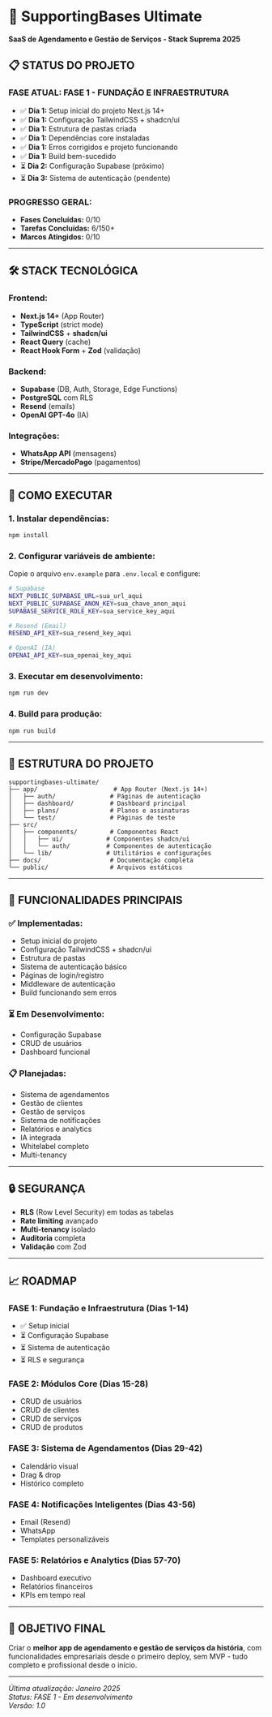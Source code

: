 # 🚀 SupportingBases Ultimate

**SaaS de Agendamento e Gestão de Serviços - Stack Suprema 2025**

## 📋 **STATUS DO PROJETO**

### **FASE ATUAL:** FASE 1 - FUNDAÇÃO E INFRAESTRUTURA
- ✅ **Dia 1:** Setup inicial do projeto Next.js 14+
- ✅ **Dia 1:** Configuração TailwindCSS + shadcn/ui
- ✅ **Dia 1:** Estrutura de pastas criada
- ✅ **Dia 1:** Dependências core instaladas
- ✅ **Dia 1:** Erros corrigidos e projeto funcionando
- ✅ **Dia 1:** Build bem-sucedido
- ⏳ **Dia 2:** Configuração Supabase (próximo)
- ⏳ **Dia 3:** Sistema de autenticação (pendente)

### **PROGRESSO GERAL:**
- **Fases Concluídas:** 0/10
- **Tarefas Concluídas:** 6/150+
- **Marcos Atingidos:** 0/10

---

## 🛠️ **STACK TECNOLÓGICA**

### **Frontend:**
- **Next.js 14+** (App Router)
- **TypeScript** (strict mode)
- **TailwindCSS** + **shadcn/ui**
- **React Query** (cache)
- **React Hook Form** + **Zod** (validação)

### **Backend:**
- **Supabase** (DB, Auth, Storage, Edge Functions)
- **PostgreSQL** com RLS
- **Resend** (emails)
- **OpenAI GPT-4o** (IA)

### **Integrações:**
- **WhatsApp API** (mensagens)
- **Stripe/MercadoPago** (pagamentos)

---

## 🚀 **COMO EXECUTAR**

### **1. Instalar dependências:**
```bash
npm install
```

### **2. Configurar variáveis de ambiente:**
Copie o arquivo `env.example` para `.env.local` e configure:
```bash
# Supabase
NEXT_PUBLIC_SUPABASE_URL=sua_url_aqui
NEXT_PUBLIC_SUPABASE_ANON_KEY=sua_chave_anon_aqui
SUPABASE_SERVICE_ROLE_KEY=sua_service_key_aqui

# Resend (Email)
RESEND_API_KEY=sua_resend_key_aqui

# OpenAI (IA)
OPENAI_API_KEY=sua_openai_key_aqui
```

### **3. Executar em desenvolvimento:**
```bash
npm run dev
```

### **4. Build para produção:**
```bash
npm run build
```

---

## 📁 **ESTRUTURA DO PROJETO**

```
supportingbases-ultimate/
├── app/                     # App Router (Next.js 14+)
│   ├── auth/               # Páginas de autenticação
│   ├── dashboard/          # Dashboard principal
│   ├── plans/              # Planos e assinaturas
│   └── test/               # Páginas de teste
├── src/
│   ├── components/         # Componentes React
│   │   ├── ui/            # Componentes shadcn/ui
│   │   └── auth/          # Componentes de autenticação
│   └── lib/               # Utilitários e configurações
├── docs/                   # Documentação completa
└── public/                 # Arquivos estáticos
```

---

## 🎯 **FUNCIONALIDADES PRINCIPAIS**

### **✅ Implementadas:**
- Setup inicial do projeto
- Configuração TailwindCSS + shadcn/ui
- Estrutura de pastas
- Sistema de autenticação básico
- Páginas de login/registro
- Middleware de autenticação
- Build funcionando sem erros

### **⏳ Em Desenvolvimento:**
- Configuração Supabase
- CRUD de usuários
- Dashboard funcional

### **📋 Planejadas:**
- Sistema de agendamentos
- Gestão de clientes
- Gestão de serviços
- Sistema de notificações
- Relatórios e analytics
- IA integrada
- Whitelabel completo
- Multi-tenancy

---

## 🔒 **SEGURANÇA**

- **RLS** (Row Level Security) em todas as tabelas
- **Rate limiting** avançado
- **Multi-tenancy** isolado
- **Auditoria** completa
- **Validação** com Zod

---

## 📈 **ROADMAP**

### **FASE 1:** Fundação e Infraestrutura (Dias 1-14)
- ✅ Setup inicial
- ⏳ Configuração Supabase
- ⏳ Sistema de autenticação
- ⏳ RLS e segurança

### **FASE 2:** Módulos Core (Dias 15-28)
- CRUD de usuários
- CRUD de clientes
- CRUD de serviços
- CRUD de produtos

### **FASE 3:** Sistema de Agendamentos (Dias 29-42)
- Calendário visual
- Drag & drop
- Histórico completo

### **FASE 4:** Notificações Inteligentes (Dias 43-56)
- Email (Resend)
- WhatsApp
- Templates personalizáveis

### **FASE 5:** Relatórios e Analytics (Dias 57-70)
- Dashboard executivo
- Relatórios financeiros
- KPIs em tempo real

---

## 🎉 **OBJETIVO FINAL**

Criar o **melhor app de agendamento e gestão de serviços da história**, com funcionalidades empresariais desde o primeiro deploy, sem MVP - tudo completo e profissional desde o início.

---

*Última atualização: Janeiro 2025*  
*Status: FASE 1 - Em desenvolvimento*  
*Versão: 1.0*
